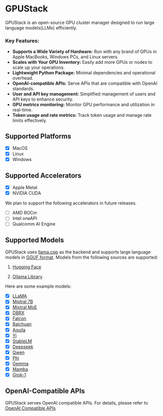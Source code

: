 # GPUStack

GPUStack is an open-source GPU cluster manager designed to run large language models(LLMs) efficiently.

### Key Features:

- **Supports a Wide Variety of Hardware:** Run with any brand of GPUs in Apple MacBooks, Windows PCs, and Linux servers.
- **Scales with Your GPU Inventory:** Easily add more GPUs or nodes to scale up your operations.
- **Lightweight Python Package:** Minimal dependencies and operational overhead.
- **OpenAI-compatible APIs:** Serve APIs that are compatible with OpenAI standards.
- **User and API key management:** Simplified management of users and API keys to enhance security.
- **GPU metrics monitoring:** Monitor GPU performance and utilization in real-time.
- **Token usage and rate metrics:** Track token usage and manage rate limits effectively.

## Supported Platforms

- [x] MacOS
- [x] Linux
- [x] Windows

## Supported Accelerators

- [x] Apple Metal
- [x] NVIDIA CUDA

We plan to support the following accelerators in future releases.

- [ ] AMD ROCm
- [ ] Intel oneAPI
- [ ] Qualcomm AI Engine

## Supported Models

GPUStack uses [llama.cpp](https://github.com/ggerganov/llama.cpp) as the backend and supports large language models in [GGUF format](https://github.com/ggerganov/ggml/blob/master/docs/gguf.md). Models from the following sources are supported:

1. [Hugging Face](https://huggingface.co/)

2. [Ollama Library](https://ollama.com/library)

Here are some example models:

- [x] [LLaMA](https://huggingface.co/meta-llama)
- [x] [Mistral 7B](https://huggingface.co/mistralai/Mistral-7B-v0.1)
- [x] [Mixtral MoE](https://huggingface.co/models?search=mistral-ai/Mixtral)
- [x] [DBRX](https://huggingface.co/databricks/dbrx-instruct)
- [x] [Falcon](https://huggingface.co/models?search=tiiuae/falcon)
- [x] [Baichuan](https://huggingface.co/models?search=baichuan-inc/Baichuan)
- [x] [Aquila](https://huggingface.co/models?search=BAAI/Aquila)
- [x] [Yi](https://huggingface.co/models?search=01-ai/Yi)
- [x] [StableLM](https://huggingface.co/stabilityai)
- [x] [Deepseek](https://huggingface.co/models?search=deepseek-ai/deepseek)
- [x] [Qwen](https://huggingface.co/models?search=Qwen/Qwen)
- [x] [Phi](https://huggingface.co/models?search=microsoft/phi)
- [x] [Gemma](https://huggingface.co/models?search=google/gemma)
- [x] [Mamba](https://huggingface.co/models?search=state-spaces/mamba)
- [x] [Grok-1](https://huggingface.co/xai-org/grok-1)

## OpenAI-Compatible APIs

GPUStack serves OpenAI compatible APIs. For details, please refer to [OpenAI Compatible APIs](./user-guide/openai-compatible-apis.md)
